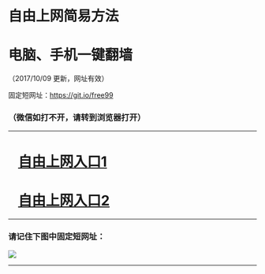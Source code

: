 ﻿# 自由上网简易方法

# 电脑、手机一键翻墙

（2017/10/09 更新，网址有效）

固定短网址：https://git.io/free99

### （微信如打不开，请转到浏览器打开）


***





# &nbsp;&nbsp; <a href="http://ft2013926473.fwq-tz-1001.info/fwqtz01.html?t=100900121563 " target="_blank">自由上网入口1</a>
# &nbsp;&nbsp; <a href="http://ft3085930494.fwq-tz-1002.info/fwqtz02.html?t=100900122287 " target="_blank">自由上网入口2</a>
***

### 请记住下图中固定短网址：

<img src="https://s3-us-west-2.amazonaws.com/fwq-1001/yjfq-20170905okok.png" /> 


***

